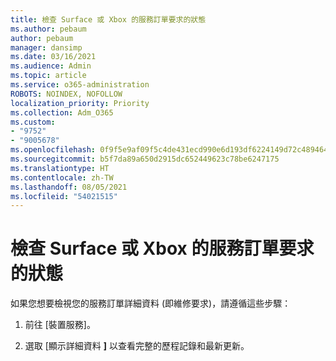 ```yaml
---
title: 檢查 Surface 或 Xbox 的服務訂單要求的狀態
ms.author: pebaum
author: pebaum
manager: dansimp
ms.date: 03/16/2021
ms.audience: Admin
ms.topic: article
ms.service: o365-administration
ROBOTS: NOINDEX, NOFOLLOW
localization_priority: Priority
ms.collection: Adm_O365
ms.custom:
- "9752"
- "9005678"
ms.openlocfilehash: 0f9f5e9af09f5c4de431ecd990e6d193df6224149d72c48946425824ad60dd23
ms.sourcegitcommit: b5f7da89a650d2915dc652449623c78be6247175
ms.translationtype: HT
ms.contentlocale: zh-TW
ms.lasthandoff: 08/05/2021
ms.locfileid: "54021515"
---
```

# <a name="check-the-status-of-a-service-order-request-for-surface-or-xbox"></a>檢查 Surface 或 Xbox 的服務訂單要求的狀態

如果您想要檢視您的服務訂單詳細資料 (即維修要求)，請遵循這些步驟：

1. 前往 [裝置服務]。

1. 選取 [顯示詳細資料 **]** 以查看完整的歷程記錄和最新更新。

